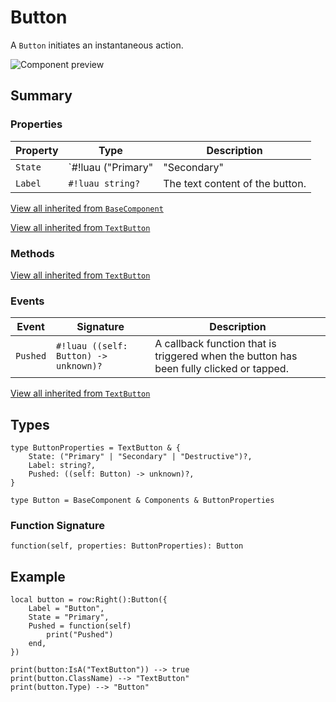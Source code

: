 <!-- markdownlint-disable MD056 -->

# Button

A `Button` initiates an instantaneous action.

![Component preview](../assets/component_button.png)

## Summary

### Properties

| Property       | Type       | Description |
|----------------|------------|-------------|
| `State` | `#!luau ("Primary" | "Secondary" | "Destructive")?` | Determines the weight of the button. Suggests to the user it's impact to the content around it |
| `Label` | `#!luau string?` | The text content of the button. |

[View all inherited from `BaseComponent`](./index.md/#properties)

[View all inherited from `TextButton`](https://create.roblox.com/docs/reference/engine/classes/TextButton#summary-properties)

### Methods

[View all inherited from `TextButton`](https://create.roblox.com/docs/reference/engine/classes/TextButton#summary-methods)

### Events

| Event   | Signature                         | Description |
|---------|-----------------------------------|-------------|
| `Pushed` | `#!luau ((self: Button) -> unknown)?` | A callback function that is triggered when the button has been fully clicked or tapped. |

[View all inherited from `TextButton`](https://create.roblox.com/docs/reference/engine/classes/TextButton#summary-events)

## Types

```luau
type ButtonProperties = TextButton & {
    State: ("Primary" | "Secondary" | "Destructive")?,
    Label: string?,
    Pushed: ((self: Button) -> unknown)?,
}

type Button = BaseComponent & Components & ButtonProperties
```

### Function Signature

```luau
function(self, properties: ButtonProperties): Button
```

## Example

```luau
local button = row:Right():Button({
    Label = "Button",
    State = "Primary",
    Pushed = function(self)
        print("Pushed")
    end,
})

print(button:IsA("TextButton")) --> true
print(button.ClassName) --> "TextButton"
print(button.Type) --> "Button"
```
